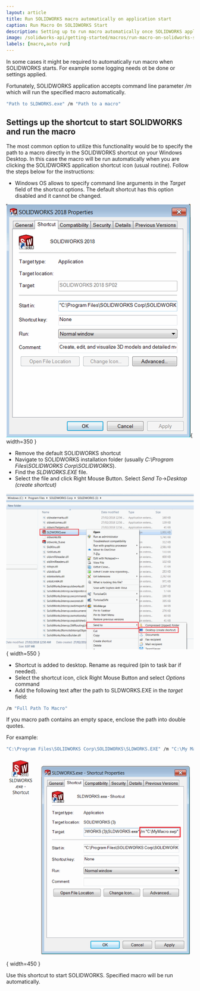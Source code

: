 ```yaml
---
layout: article
title: Run SOLIDWORKS macro automatically on application start
caption: Run Macro On SOLIDWORKS Start
description: Setting up to run macro automatically once SOLIDWORKS application loads
image: /solidworks-api/getting-started/macros/run-macro-on-solidworks-start/shortcut-with-macro-run.png
labels: [macro,auto run]
---
```

In some cases it might be required to automatically run macro when SOLIDWORKS starts. For example some logging needs ot be done or settings applied.

Fortunately, SOLIDWORKS application accepts command line parameter */m* which will run the specified macro automatically.

~~~ cmd
"Path to SLDWORKS.exe" /m "Path to a macro"
~~~

## Settings up the shortcut to start SOLIDWORKS and run the macro

The most common option to utilize this functionality would be to specify the path to a macro directly in the SOLIDWORKS shortcut on your Windows Desktop. In this case the macro will be run automatically when you are clicking the SOLIDWORKS application shortcut icon (usual routine). Follow the steps below for the instructions:

* Windows OS allows to specify command line arguments in the *Target* field of the shortcut options. The default shortcut has this option disabled and it cannot be changed.

![Default options of SOLIDWORKS shortcut](default-shortcut-options.png){ width=350 }

* Remove the default SOLIDWORKS shortcut
* Navigate to SOLIDWORKS installation folder (usually *C:\Program Files\SOLIDWORKS Corp\SOLIDWORKS*).
* Find the *SLDWORKS.EXE* file.
* Select the file and click Right Mouse Button. Select *Send To*->*Desktop (create shortcut)*

![SOLIDWORKS.exe file location](sldworks-exe-location.png){ width=550 }

* Shortcut is added to desktop. Rename as required (pin to task bar if needed).
* Select the shortcut icon, click Right Mouse Button and select *Options* command
* Add the following text after the path to SLDWORKS.EXE in the *target* field:

~~~ cmd
/m "Full Path To Macro" 
~~~

If you macro path contains an empty space, enclose the path into double quotes.

For example:

~~~ cmd
"C:\Program Files\SOLIDWORKS Corp\SOLIDWORKS\SLDWORKS.EXE" /m "C:\My Macros\Macro1.swb"
~~~

![Shortcut with macro path](shortcut-with-macro-run.png){ width=450 }

Use this shortcut to start SOLIDWORKS. Specified macro will be run automatically.